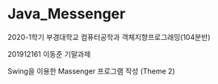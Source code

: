 # Java_Messenger
2020-1학기 부경대학교 컴퓨터공학과 객체지향프로그래밍(104분반)

201912161 이동준 기말과제

Swing을 이용한 Massenger 프로그램 작성 (Theme 2)
